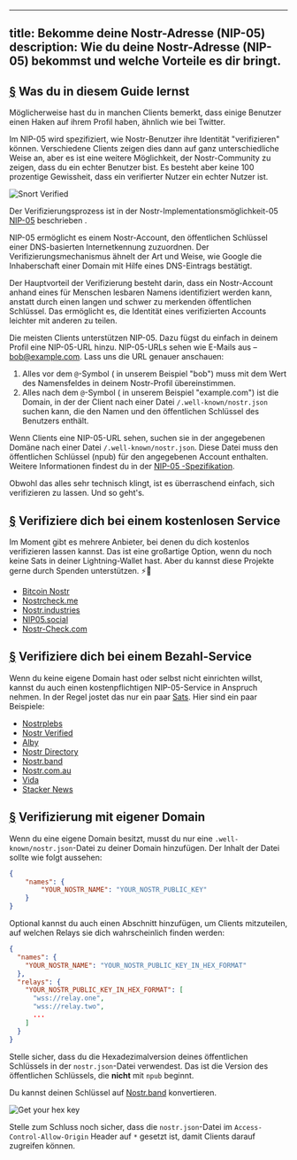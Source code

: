 ---
title: Bekomme deine Nostr-Adresse (NIP-05)
description: Wie du deine Nostr-Adresse (NIP-05) bekommst und welche Vorteile es dir bringt.
--------------------------------------------------------------------------------------------

## [§](#what-youll-learn) Was du in diesem Guide lernst

Möglicherweise hast du in manchen Clients bemerkt, dass einige Benutzer einen Haken auf ihrem Profil haben, ähnlich wie bei Twitter.

Im NIP-05 wird spezifiziert, wie Nostr-Benutzer ihre Identität "verifizieren" können. Verschiedene Clients zeigen dies dann auf ganz unterschiedliche Weise an, aber es ist eine weitere Möglichkeit, der Nostr-Community zu zeigen, dass du ein echter Benutzer bist. Es besteht aber keine 100 prozentige Gewissheit, dass ein verifierter Nutzer ein echter Nutzer ist.

![Snort Verified](/images/snort-verified.webp)

Der Verifizierungsprozess ist in der Nostr-Implementationsmöglichkeit-05 [NIP-05](https://github.com/nostr-protocol/nips/blob/master/05.md) beschrieben .

NIP-05 ermöglicht es einem Nostr-Account, den öffentlichen Schlüssel einer DNS-basierten Internetkennung zuzuordnen. Der Verifizierungsmechanismus ähnelt der Art und Weise, wie Google die Inhaberschaft einer Domain mit Hilfe eines DNS-Eintrags bestätigt.

Der Hauptvorteil der Verifizierung besteht darin, dass ein Nostr-Account anhand eines für Menschen lesbaren Namens identifiziert werden kann, anstatt durch einen langen und schwer zu merkenden öffentlichen Schlüssel. Das ermöglicht es, die Identität eines verifizierten Accounts leichter mit anderen zu teilen.

Die meisten Clients unterstützen NIP-05. Dazu fügst du einfach in deinem Profil eine NIP-05-URL hinzu. NIP-05-URLs sehen wie E-Mails aus – bob@example.com. Lass uns die URL genauer anschauen:

1. Alles vor dem `@`-Symbol ( in unserem Beispiel "bob") muss mit dem Wert des Namensfeldes in deinem Nostr-Profil übereinstimmen.
2. Alles nach dem `@`-Symbol ( in unserem Beispiel "example.com") ist die Domain, in der der Client nach einer Datei `/.well-known/nostr.json` suchen kann, die den Namen und den öffentlichen Schlüssel des Benutzers enthält.

Wenn Clients eine NIP-05-URL sehen, suchen sie in der angegebenen Domäne nach einer Datei `/.well-known/nostr.json`. Diese Datei muss den öffentlichen Schlüssel (npub) für den angegebenen Account enthalten. Weitere Informationen findest du in der [NIP-05 -Spezifikation](https://github.com/nostr-protocol/nips/blob/master/05.md).

Obwohl das alles sehr technisch klingt, ist es überraschend einfach, sich verifizieren zu lassen. Und so geht's.

## [§](#free-verification) Verifiziere dich bei einem kostenlosen Service

Im Moment gibt es mehrere Anbieter, bei denen du dich kostenlos verifizieren lassen kannst. Das ist eine großartige Option, wenn du noch keine Sats in deiner Lightning-Wallet hast. Aber du kannst diese Projekte gerne durch Spenden unterstützen. ⚡🤙

-   [Bitcoin Nostr](https://bitcoinnostr.com/)
-   [Nostrcheck.me](https://nostrcheck.me)
-   [Nostr.industries](https://nostr.industries/)
-   [NIP05.social](https://nip05.social)
-   [Nostr-Check.com](https://nostr-check.com/)
  
## [§](#paid-verification) Verifiziere dich bei einem Bezahl-Service

Wenn du keine eigene Domain hast oder selbst nicht einrichten willst, kannst du auch einen kostenpflichtigen NIP-05-Service in Anspruch nehmen. In der Regel jostet das nur ein paar [Sats](https://coinmarketcap.com/alexandria/glossary/satoshi-sats). Hier sind ein paar Beispiele:

-   [Nostrplebs](https://nostrplebs.com)
-   [Nostr Verified](https://nostrverified.com)
-   [Alby](https://getalby.com)
-   [Nostr Directory](https://nostr.directory)
-   [Nostr.band](https://nip05.nostr.band)
-   [Nostr.com.au](https://nostr.com.au)
-   [Vida](https://Vida.page)
-   [Stacker News](https://stacker.news)

## [§](#self-hosted) Verifizierung mit eigener Domain

Wenn du eine eigene Domain besitzt, musst du nur eine `.well-known/nostr.json`-Datei zu deiner Domain hinzufügen. Der Inhalt der Datei sollte wie folgt aussehen:

```json
{
    "names": {
        "YOUR_NOSTR_NAME": "YOUR_NOSTR_PUBLIC_KEY"
    }
}
```

Optional kannst du auch einen Abschnitt hinzufügen, um Clients mitzuteilen, auf welchen Relays sie dich wahrscheinlich finden werden:

```json
{
  "names": {
    "YOUR_NOSTR_NAME": "YOUR_NOSTR_PUBLIC_KEY_IN_HEX_FORMAT"
  },
  "relays": {
    "YOUR_NOSTR_PUBLIC_KEY_IN_HEX_FORMAT": [
      "wss://relay.one",
      "wss://relay.two",
      ...
    ]
  }
}
```

Stelle sicher, dass du die Hexadezimalversion deines öffentlichen Schlüssels in der `nostr.json`-Datei verwendest. Das ist die Version des öffentlichen Schlüssels, die **nicht** mit `npub` beginnt.

Du kannst deinen Schlüssel auf [Nostr.band](https://nostr.band) konvertieren.

![Get your hex key](/images/get-hex-key.webp)

Stelle zum Schluss noch sicher, dass die `nostr.json`-Datei im `Access-Control-Allow-Origin` Header auf `*` gesetzt ist, damit Clients darauf zugreifen können.